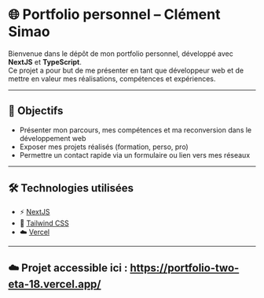 # 🌐 Portfolio personnel – Clément Simao

Bienvenue dans le dépôt de mon portfolio personnel, développé avec **NextJS** et **TypeScript**.  
Ce projet a pour but de me présenter en tant que développeur web et de mettre en valeur mes réalisations, compétences et expériences.

---

## 🚀 Objectifs

- Présenter mon parcours, mes compétences et ma reconversion dans le développement web
- Exposer mes projets réalisés (formation, perso, pro)
- Permettre un contact rapide via un formulaire ou lien vers mes réseaux

---

## 🛠️ Technologies utilisées

- ⚡️ [NextJS](https://reactjs.org/)
- 🎨 [Tailwind CSS](https://tailwindcss.com/) 
- ☁️ [Vercel](https://vercel.com/) 

---


## ☁️ Projet accessible ici : https://portfolio-two-eta-18.vercel.app/
